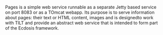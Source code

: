 Pages is a simple web service runnable as a separate Jetty based 
service on port 8083 or as a TOmcat webapp. Its purpose is to serve 
information about pages: their text or HTML content, images and is 
designedto work with TILT and provide an abstract web service that is 
intended to form part of the Ecdosis framework.
